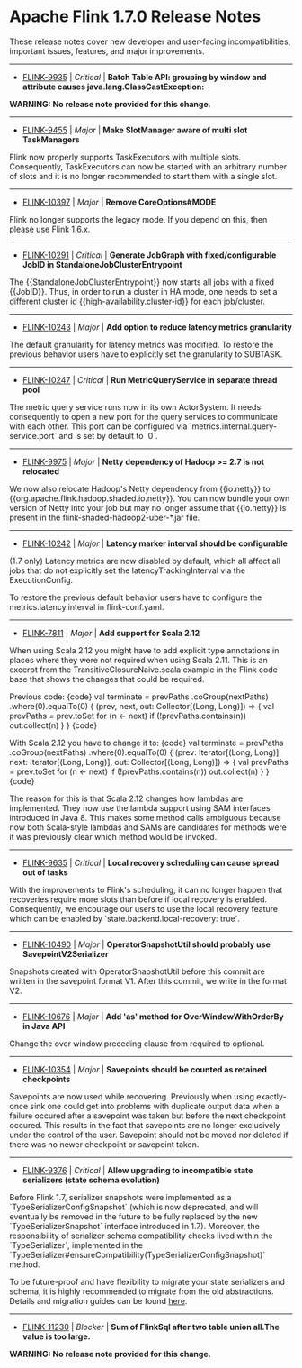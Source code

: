 
<!---
# Licensed to the Apache Software Foundation (ASF) under one
# or more contributor license agreements.  See the NOTICE file
# distributed with this work for additional information
# regarding copyright ownership.  The ASF licenses this file
# to you under the Apache License, Version 2.0 (the
# "License"); you may not use this file except in compliance
# with the License.  You may obtain a copy of the License at
#
#     http://www.apache.org/licenses/LICENSE-2.0
#
# Unless required by applicable law or agreed to in writing, software
# distributed under the License is distributed on an "AS IS" BASIS,
# WITHOUT WARRANTIES OR CONDITIONS OF ANY KIND, either express or implied.
# See the License for the specific language governing permissions and
# limitations under the License.
-->
# Apache Flink  1.7.0 Release Notes

These release notes cover new developer and user-facing incompatibilities, important issues, features, and major improvements.


---

* [FLINK-9935](https://issues.apache.org/jira/browse/FLINK-9935) | *Critical* | **Batch Table API: grouping by window and attribute causes java.lang.ClassCastException:**

**WARNING: No release note provided for this change.**


---

* [FLINK-9455](https://issues.apache.org/jira/browse/FLINK-9455) | *Major* | **Make SlotManager aware of multi slot TaskManagers**

Flink now properly supports TaskExecutors with multiple slots. Consequently, TaskExecutors can now be started with an arbitrary number of slots and it is no longer recommended to start them with a single slot.


---

* [FLINK-10397](https://issues.apache.org/jira/browse/FLINK-10397) | *Major* | **Remove CoreOptions#MODE**

Flink no longer supports the legacy mode. If you depend on this, then please use Flink 1.6.x.


---

* [FLINK-10291](https://issues.apache.org/jira/browse/FLINK-10291) | *Critical* | **Generate JobGraph with fixed/configurable JobID in StandaloneJobClusterEntrypoint**

The {{StandaloneJobClusterEntrypoint}} now starts all jobs with a fixed {{JobID}}. Thus, in order to run a cluster in HA mode, one needs to set a different cluster id {{high-availability.cluster-id}} for each job/cluster.


---

* [FLINK-10243](https://issues.apache.org/jira/browse/FLINK-10243) | *Major* | **Add option to reduce latency metrics granularity**

The default granularity for latency metrics was modified. To restore the previous behavior users have to explicitly set the granularity to SUBTASK.


---

* [FLINK-10247](https://issues.apache.org/jira/browse/FLINK-10247) | *Critical* | **Run MetricQueryService in separate thread pool**

The metric query service runs now in its own ActorSystem. It needs consequently to open a new port for the query services to communicate with each other. This port can be configured via \`metrics.internal.query-service.port\` and is set by default to \`0\`.


---

* [FLINK-9975](https://issues.apache.org/jira/browse/FLINK-9975) | *Major* | **Netty dependency of Hadoop \>= 2.7 is not relocated**

We now also relocate Hadoop's Netty dependency from {{io.netty}} to {{org.apache.flink.hadoop.shaded.io.netty}}. You can now bundle your own version of Netty into your job but may no longer assume that {{io.netty}} is present in the flink-shaded-hadoop2-uber-\*.jar file.


---

* [FLINK-10242](https://issues.apache.org/jira/browse/FLINK-10242) | *Major* | **Latency marker interval should be configurable**

(1.7 only) Latency metrics are now disabled by default, which all affect all jobs that do not explicitly set the latencyTrackingInterval via the ExecutionConfig.

To restore the previous default behavior users have to configure the metrics.latency.interval in flink-conf.yaml.


---

* [FLINK-7811](https://issues.apache.org/jira/browse/FLINK-7811) | *Major* | **Add support for Scala 2.12**

When using Scala 2.12 you might have to add explicit type annotations in places where they were not required when using Scala 2.11. This is an excerpt from the TransitiveClosureNaive.scala example in the Flink code base that shows the changes that could be required.

Previous code:
{code}
val terminate = prevPaths
 .coGroup(nextPaths)
 .where(0).equalTo(0) {
   (prev, next, out: Collector[(Long, Long)]) =\> {
     val prevPaths = prev.toSet
     for (n \<- next)
       if (!prevPaths.contains(n)) out.collect(n)
   }
}
{code}

With Scala 2.12 you have to change it to:
{code}
val terminate = prevPaths
 .coGroup(nextPaths)
 .where(0).equalTo(0) {
   (prev: Iterator[(Long, Long)], next: Iterator[(Long, Long)], out: Collector[(Long, Long)]) =\> {
       val prevPaths = prev.toSet
       for (n \<- next)
         if (!prevPaths.contains(n)) out.collect(n)
     }
}
{code}

The reason for this is that Scala 2.12 changes how lambdas are implemented. They now use the lambda support using SAM interfaces introduced in Java 8. This makes some method calls ambiguous because now both Scala-style lambdas and SAMs are candidates for methods were it was previously clear which method would be invoked.


---

* [FLINK-9635](https://issues.apache.org/jira/browse/FLINK-9635) | *Critical* | **Local recovery scheduling can cause spread out of tasks**

With the improvements to Flink's scheduling, it can no longer happen that recoveries require more slots than before if local recovery is enabled. Consequently, we encourage our users to use the local recovery feature which can be enabled by \`state.backend.local-recovery: true\`.


---

* [FLINK-10490](https://issues.apache.org/jira/browse/FLINK-10490) | *Major* | **OperatorSnapshotUtil should probably use SavepointV2Serializer**

Snapshots created with OperatorSnapshotUtil before this commit are written in the savepoint format V1. After this commit, we write in the format V2.


---

* [FLINK-10676](https://issues.apache.org/jira/browse/FLINK-10676) | *Major* | **Add 'as' method for OverWindowWithOrderBy in Java API**

Change the over window preceding clause from required to optional.


---

* [FLINK-10354](https://issues.apache.org/jira/browse/FLINK-10354) | *Major* | **Savepoints should be counted as retained checkpoints**

Savepoints are now used while recovering. Previously when using exactly-once sink one could get into problems with duplicate output data when a failure occured after a savepoint was taken but before the next checkpoint occured.
This results in the fact that savepoints are no longer exclusively under the control of the user. Savepoint should not be moved nor deleted if there was no newer checkpoint or savepoint taken.


---

* [FLINK-9376](https://issues.apache.org/jira/browse/FLINK-9376) | *Critical* | **Allow upgrading to incompatible state serializers (state schema evolution)**

Before Flink 1.7, serializer snapshots were implemented as a \`TypeSerializerConfigSnapshot\` (which is now deprecated, and will eventually be removed in the future to be fully replaced by the new \`TypeSerializerSnapshot\` interface introduced in 1.7).
Moreover, the responsibility of serializer schema compatibility checks lived within the \`TypeSerializer\`,
implemented in the \`TypeSerializer#ensureCompatibility(TypeSerializerConfigSnapshot)\` method.

To be future-proof and have flexibility to migrate your state serializers and schema, it is highly recommended to migrate from the old abstractions. Details and migration guides can be found [here](https://ci.apache.org/projects/flink/flink-docs-master/dev/stream/state/custom\_serialization.html).


---

* [FLINK-11230](https://issues.apache.org/jira/browse/FLINK-11230) | *Blocker* | **Sum of FlinkSql after two table union all.The value is too large.**

**WARNING: No release note provided for this change.**



